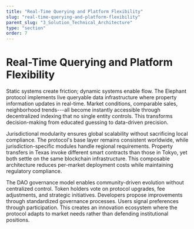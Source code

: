 ```yaml
---
title: "Real-Time Querying and Platform Flexibility"
slug: "real-time-querying-and-platform-flexibility"
parent_slug: "3_Solution_Technical_Architecture"
type: "section"
order: 7
---
```


# Real-Time Querying and Platform Flexibility

Static systems create friction; dynamic systems enable flow. The
Elephant protocol implements live queryable data infrastructure where
property information updates in real-time. Market conditions, comparable
sales, neighborhood trends---all become instantly accessible through
decentralized indexing that no single entity controls. This transforms
decision-making from educated guessing to data-driven precision.

Jurisdictional modularity ensures global scalability without sacrificing
local compliance. The protocol's base layer remains consistent
worldwide, while jurisdiction-specific modules handle regional
requirements. Property transfers in Texas invoke different smart
contracts than those in Tokyo, yet both settle on the same blockchain
infrastructure. This composable architecture reduces per-market
deployment costs while maintaining regulatory compliance.

The DAO governance model enables community-driven evolution without
centralized control. Token holders vote on protocol upgrades, fee
adjustments, and strategic initiatives. Developers propose improvements
through standardized governance processes. Users signal preferences
through participation. This creates an innovation ecosystem where the
protocol adapts to market needs rather than defending institutional
positions.

